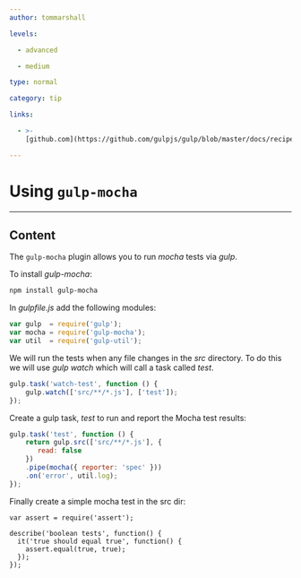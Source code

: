 ```yaml
---
author: tommarshall

levels:

  - advanced

  - medium

type: normal

category: tip

links:

  - >-
    [github.com](https://github.com/gulpjs/gulp/blob/master/docs/recipes/mocha-test-runner-with-gulp.md){website}

---
```

# Using `gulp-mocha`

---
## Content

The `gulp-mocha` plugin allows you to run *mocha* tests via *gulp*.


To install *gulp-mocha*:
```bash
npm install gulp-mocha
```

In *gulpfile.js* add the following modules:
```javaScript
var gulp  = require('gulp');
var mocha = require('gulp-mocha');
var util  = require('gulp-util');
```
We will run the tests when any file changes in the *src* directory. To do this  we will use *gulp watch* which will call a task called *test*.

```javaScript
gulp.task('watch-test', function () {
    gulp.watch(['src/**/*.js'], ['test']);
});

```
Create a gulp task, *test* to run and report the Mocha test results:

```javaScript
gulp.task('test', function () {
    return gulp.src(['src/**/*.js'], { 
       read: false 
    })
    .pipe(mocha({ reporter: 'spec' }))
    .on('error', util.log);
});

```

Finally create a simple mocha test in the src dir:

```
var assert = require('assert');

describe('boolean tests', function() {
  it('true should equal true', function() {
    assert.equal(true, true);
  });
});
```
 
 
